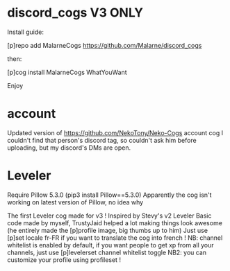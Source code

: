 # discord_cogs V3 ONLY

Install guide:

[p]repo add MalarneCogs https://github.com/Malarne/discord_cogs

then:

[p]cog install MalarneCogs WhatYouWant

Enjoy

# account

Updated version of https://github.com/NekoTony/Neko-Cogs account cog
I couldn't find that person's discord tag, so couldn't ask him before uploading, but my discord's DMs are open.

# Leveler
Require Pillow 5.3.0 (pip3 install Pillow==5.3.0)
Apparently the cog isn't working on latest version of Pillow, no idea why

The first Leveler cog made for v3 !
Inspired by Stevy's v2 Leveler
Basic code made by myself, TrustyJaid helped a lot making things look awesome (he entirely made the [p]profile image, big thumbs up to him)
Just use [p]set locale fr-FR if you want to translate the cog into french !
NB: channel whitelist is enabled by default, if you want people to get xp from all your channels, just use [p]levelerset channel whitelist toggle
NB2: you can customize your profile using profileset !
